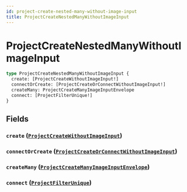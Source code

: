 ```yaml
---
id: project-create-nested-many-without-image-input
title: ProjectCreateNestedManyWithoutImageInput
---
```


 # ProjectCreateNestedManyWithoutImageInput





```graphql
type ProjectCreateNestedManyWithoutImageInput {
  create: [ProjectCreateWithoutImageInput!]
  connectOrCreate: [ProjectCreateOrConnectWithoutImageInput!]
  createMany: ProjectCreateManyImageInputEnvelope
  connect: [ProjectFilterUnique!]
}
```


## Fields

### `create` ([`ProjectCreateWithoutImageInput`](/inputs/project-create-without-image-input))




### `connectOrCreate` ([`ProjectCreateOrConnectWithoutImageInput`](/inputs/project-create-or-connect-without-image-input))




### `createMany` ([`ProjectCreateManyImageInputEnvelope`](/inputs/project-create-many-image-input-envelope))




### `connect` ([`ProjectFilterUnique`](/inputs/project-filter-unique))






